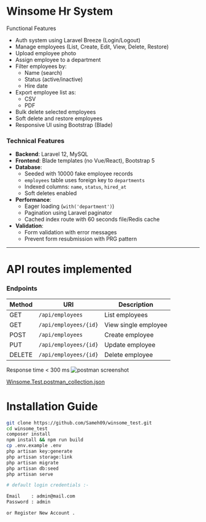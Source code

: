 #  Winsome Hr System

Functional Features
- Auth system using Laravel Breeze (Login/Logout)
- Manage employees (List, Create, Edit, View, Delete, Restore)
- Upload employee photo
- Assign employee to a department
- Filter employees by:
  - Name (search)
  - Status (active/inactive)
  - Hire date
- Export employee list as:
  - CSV
  - PDF
- Bulk delete selected employees
- Soft delete and restore employees
- Responsive UI using Bootstrap (Blade)

### Technical Features
- **Backend**: Laravel 12, MySQL
- **Frontend**: Blade templates (no Vue/React), Bootstrap 5
- **Database**:
  - Seeded with 10000 fake employee records
  - `employees` table uses foreign key to `departments`
  - Indexed columns: `name`, `status`, `hired_at`
  - Soft deletes enabled
- **Performance**:
  - Eager loading (`with('department')`)
  - Pagination using Laravel paginator
  - Cached index route with 60 seconds file/Redis cache
- **Validation**:
  - Form validation with error messages
  - Prevent form resubmission with PRG pattern

---

# API routes implemented

### Endpoints

| Method | URI | Description |
|--------|-----|-------------|
| GET | `/api/employees` | List employees |
| GET | `/api/employees/{id}` | View single employee |
| POST | `/api/employees` | Create employee |
| PUT | `/api/employees/{id}` | Update employee |
| DELETE | `/api/employees/{id}` | Delete employee |

Response time < 300 ms 
![postman screenshot](https://github.com/user-attachments/assets/352c929a-ff6a-4c02-b658-efdc4a5ae9be)

[Winsome.Test.postman_collection.json](https://github.com/user-attachments/files/21022501/Winsome.Test.postman_collection.json)


# Installation Guide 

```bash
git clone https://github.com/Sameh09/winsome_test.git
cd winsome_test
composer install
npm install && npm run build
cp .env.example .env
php artisan key:generate
php artisan storage:link
php artisan migrate
php artisan db:seed
php artisan serve

# default login credentials :-

Email    : admin@mail.com
Password : admin 

or Register New Account .



